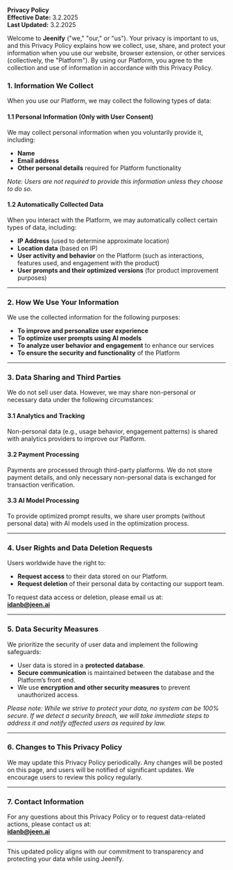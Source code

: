 **Privacy Policy**  
**Effective Date:** 3.2.2025  
**Last Updated:** 3.2.2025

Welcome to **Jeenify** ("we," "our," or "us"). Your privacy is important to us, and this Privacy Policy explains how we collect, use, share, and protect your information when you use our website, browser extension, or other services (collectively, the "Platform"). By using our Platform, you agree to the collection and use of information in accordance with this Privacy Policy.

### 1. Information We Collect

When you use our Platform, we may collect the following types of data:

#### 1.1 Personal Information (Only with User Consent)
We may collect personal information when you voluntarily provide it, including:
- **Name**
- **Email address**
- **Other personal details** required for Platform functionality

*Note: Users are not required to provide this information unless they choose to do so.*

#### 1.2 Automatically Collected Data
When you interact with the Platform, we may automatically collect certain types of data, including:
- **IP Address** (used to determine approximate location)
- **Location data** (based on IP)
- **User activity and behavior** on the Platform (such as interactions, features used, and engagement with the product)
- **User prompts and their optimized versions** (for product improvement purposes)

---

### 2. How We Use Your Information

We use the collected information for the following purposes:
- **To improve and personalize user experience**
- **To optimize user prompts using AI models**
- **To analyze user behavior and engagement** to enhance our services
- **To ensure the security and functionality** of the Platform

---

### 3. Data Sharing and Third Parties

We do not sell user data. However, we may share non-personal or necessary data under the following circumstances:

#### 3.1 Analytics and Tracking
Non-personal data (e.g., usage behavior, engagement patterns) is shared with analytics providers to improve our Platform.

#### 3.2 Payment Processing
Payments are processed through third-party platforms. We do not store payment details, and only necessary non-personal data is exchanged for transaction verification.

#### 3.3 AI Model Processing
To provide optimized prompt results, we share user prompts (without personal data) with AI models used in the optimization process.

---

### 4. User Rights and Data Deletion Requests

Users worldwide have the right to:
- **Request access** to their data stored on our Platform.
- **Request deletion** of their personal data by contacting our support team.

To request data access or deletion, please email us at:  
**idanb@jeen.ai**

---

### 5. Data Security Measures

We prioritize the security of user data and implement the following safeguards:
- User data is stored in a **protected database**.
- **Secure communication** is maintained between the database and the Platform’s front end.
- We use **encryption and other security measures** to prevent unauthorized access.

*Please note: While we strive to protect your data, no system can be 100% secure. If we detect a security breach, we will take immediate steps to address it and notify affected users as required by law.*

---

### 6. Changes to This Privacy Policy

We may update this Privacy Policy periodically. Any changes will be posted on this page, and users will be notified of significant updates. We encourage users to review this policy regularly.

---

### 7. Contact Information

For any questions about this Privacy Policy or to request data-related actions, please contact us at:  
**idanb@jeen.ai**

---

This updated policy aligns with our commitment to transparency and protecting your data while using Jeenify.
